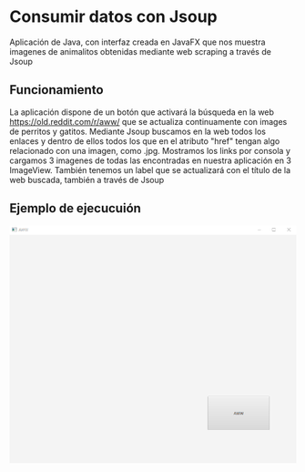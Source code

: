 # Consumir datos con Jsoup

Aplicación de Java, con interfaz creada en JavaFX que nos muestra imagenes de animalitos obtenidas mediante web scraping a través de Jsoup

## Funcionamiento

La aplicación dispone de un botón que activará la búsqueda en la web https://old.reddit.com/r/aww/ que se actualiza continuamente con images de perritos y gatitos. Mediante Jsoup buscamos en la web todos los enlaces <a> y dentro de ellos todos los que en el atributo "href" tengan algo relacionado con una imagen, como .jpg. Mostramos los links por consola y cargamos 3 imagenes de todas las encontradas en nuestra aplicación en 3 ImageView. También tenemos un label que se actualizará con el título de la web buscada, también a través de Jsoup

## Ejemplo de ejecucuión

![Imagen AWW](https://github.com/rhinfx/PSP/blob/master/SegundaEvaluacion/2%20-%20Consumir%20Jsoup/jsoup-aww.gif)

